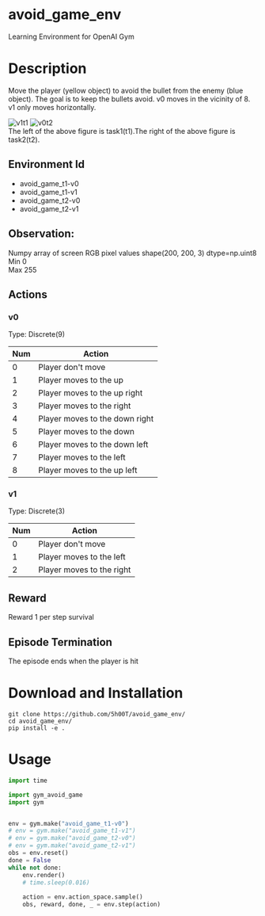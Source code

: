 # avoid_game_env
Learning Environment for OpenAI Gym

# Description
Move the player (yellow object) to avoid the bullet from the enemy (blue object). The goal is to keep the bullets avoid.
v0 moves in the vicinity of 8. v1 only moves horizontally.

![v1t1](https://user-images.githubusercontent.com/25942568/56844757-7ec83300-68f0-11e9-88f8-583995e293c3.PNG)
![v0t2](https://user-images.githubusercontent.com/25942568/56844756-7d970600-68f0-11e9-8a54-8c96d66f0900.PNG)  
The left of the above figure is task1(t1).The right of the above figure is task2(t2).

## Environment Id
- avoid_game_t1-v0
- avoid_game_t1-v1
- avoid_game_t2-v0
- avoid_game_t2-v1

## Observation: 
Numpy array of screen RGB pixel values
    shape(200, 200, 3) dtype=np.uint8  
    Min 0  
    Max 255

## Actions
### v0
Type: Discrete(9) 

| Num | Action |
----|----
| 0 | Player don't move |
| 1 | Player moves to the up |
| 2 | Player moves to the up right |
| 3 | Player moves to the right |
| 4 | Player moves to the down right |
| 5 | Player moves to the down |
| 6 | Player moves to the down left |
| 7 | Player moves to the left |
| 8 | Player moves to the up left |

### v1
Type: Discrete(3)

| Num | Action |
----|----
| 0 | Player don't move |
| 1 | Player moves to the left |
| 2 | Player moves to the right |

## Reward
Reward 1 per step survival

## Episode Termination
The episode ends when the player is hit

# Download and Installation
```
git clone https://github.com/5h00T/avoid_game_env/
cd avoid_game_env/
pip install -e .
```

# Usage
```Python
import time

import gym_avoid_game
import gym


env = gym.make("avoid_game_t1-v0")
# env = gym.make("avoid_game_t1-v1")
# env = gym.make("avoid_game_t2-v0")
# env = gym.make("avoid_game_t2-v1")
obs = env.reset()
done = False
while not done:
    env.render()
    # time.sleep(0.016)
    
    action = env.action_space.sample()
    obs, reward, done, _ = env.step(action)
```

